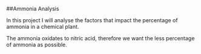 ##Ammonia Analysis

In this project I will analyse the factors that impact the percentage of ammonia in a chemical plant.

The ammonia oxidates to nitric acid, therefore we want the less percentage of ammonia as possible.
